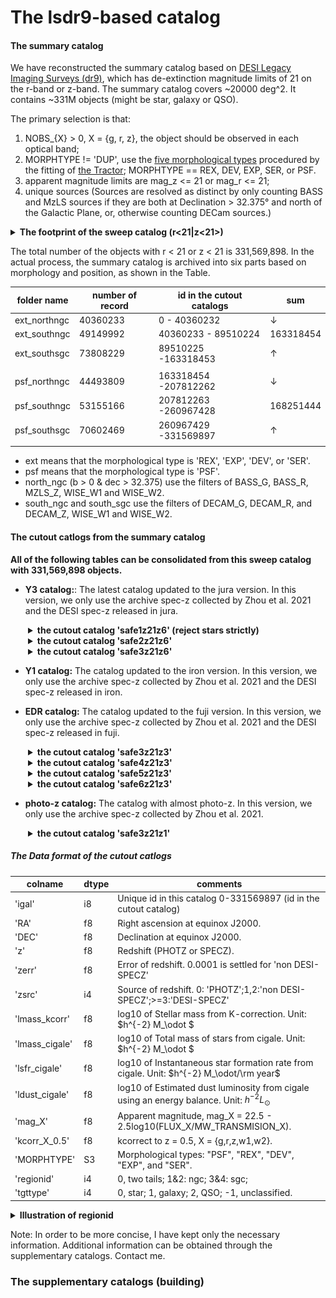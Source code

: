 # The lsdr9-based catalog 

#### The summary catalog 

We have reconstructed the summary catalog based on [DESI Legacy Imaging Surveys (dr9)](https://www.legacysurvey.org/dr9/description/), which has de-extinction magnitude limits of 21 on the r-band or z-band. The summary catalog covers ~20000 deg^2. It contains ~331M objects (might be star, galaxy or QSO). 

The primary selection is that: 

1. NOBS_{X} > 0, X = {g, r, z}, the object should be observed in each optical band; 
2. MORPHTYPE !=  'DUP', use the [five morphological types](https://www.legacysurvey.org/dr9/description/#morphological-classification) procedured by the fitting of [the Tractor](https://github.com/dstndstn/tractor);  MORPHTYPE == REX, DEV, EXP, SER, or PSF. 
3. apparent magnitude limits are mag_z <= 21 or mag_r <= 21; 
4. unique sources (Sources are resolved as distinct by only counting BASS and MzLS sources if they are both at Declination > 32.375° and north of the Galactic Plane, or, otherwise counting DECam sources.) 

<details><summary><b> The footprint of the sweep catalog (r<21|z<21>) </b> </summary>
<p>

![footpring](footprint-dr9.png)

</p>
</details> 

<p> </p>

The total number of the objects with r < 21 or z < 21 is 331,569,898. In the actual process, the summary catalog is archived into six parts based on morphology and position, as shown in the Table.  

|folder name | number of record| id in the cutout catalogs |sum |
|------------|---------------- |-|--|
|ext_northngc| 40360233 |        0 - 40360232| ↓ 
|ext_southngc| 49149992 | 40360233 - 89510224|163318454
|ext_southsgc| 73808229 | 89510225 -163318453| ↑
||||
|psf_northngc| 44493809 |163318454 -207812262| ↓
|psf_southngc| 53155166 |207812263 -260967428|168251444
|psf_southsgc| 70602469 |260967429 -331569897| ↑
||||


* ext means that the morphological type is 'REX', 'EXP', 'DEV', or 'SER'. 
* psf means that the morphological type is 'PSF'.  
* north_ngc (b > 0 & dec > 32.375) use the filters of BASS_G, BASS_R, MZLS_Z, WISE_W1 and WISE_W2. 
* south_ngc and south_sgc use the filters of DECAM_G, DECAM_R, and DECAM_Z, WISE_W1 and WISE_W2.  

#### The cutout catlogs from the summary catalog 

**All of the following tables can be consolidated from this sweep catalog with 331,569,898 objects.** 

* **Y3 catalog:**: The latest catalog updated to the jura version. In this version, we only use the archive spec-z collected by Zhou et al. 2021 and the DESI spec-z released in jura.  

<details style="padding-left: 2em;"><summary><b> the cutout catalog 'safe1z21z6' (reject stars strictly) </b> </summary>
<p>
Gravity location: /home/yzgu/data/desi/yzgu/seedcat/data/lsdr9_prop.safe1z21z6.fits (.csv)

Condition:

1. appz < 21
2. lmstar_cigale > 6
3. z > 0
4. foregroud mask
5. BITMASK != 1,5,6,7,8,9,11,12,13 (refer to [the DR9 bitmasks](https://www.legacysurvey.org/dr9/bitmasks/))
6. FRACFLUX_X < 0.5, FRACIN_X > 0.3, FRACMASKED_X < 0.4, for all X = {g, r, z} (refer to [the Tractor Catalog Format](https://www.legacysurvey.org/dr9/catalogs/))
7. remove STAR
    - if w/i spec regradless EXT or PSF, reject star using the REDROCK results of spectral fitting 
    - if EXT w/o spec but w/i gaia,  reject star using gaia - r < 0.6; 
    - if EXT w/o spec and w/o gaia,  reject star using z − W1 < 0.8 × (r − z) − 0.6
    - if PSF w/o spec, reject them all. 
</p>
</details> 

<details style="padding-left: 2em;"><summary><b> the cutout catalog 'safe2z21z6'  </b> </summary>
<p>
Gravity location: /home/yzgu/data/desi/yzgu/seedcat/data/lsdr9_prop.safe2z21z6.fits (.csv)

Condition: 

1. appz < 21
2. lmstar_cigale > 6
3. z > 0
4. foregroud mask
5. BITMASK != 1,5,6,7,8,9,11,12,13 (refer to [the DR9 bitmasks](https://www.legacysurvey.org/dr9/bitmasks/))
6. FRACFLUX_X < 0.5, FRACIN_X > 0.3, FRACMASKED_X < 0.4, for all X = {g, r, z} (refer to [the Tractor Catalog Format](https://www.legacysurvey.org/dr9/catalogs/))
7. remove STAR
    - if w/i spec regradless EXT or PSF, reject star using the REDROCK results of spectral fitting 
    - if EXT w/o spec but w/i gaia,  reject star using gaia - r < 0.6; 
    - <del> if EXT w/o spec and w/o gaia, reject using z − W1 < 0.8 × (r − z) − 0.6</del>
    - if PSF w/o spec, reject them all. 
</p>
</details> 

<details style="padding-left: 2em;"><summary><b> the cutout catalog 'safe3z21z6'  </b> </summary>
<p>
Gravity location: /home/yzgu/data/desi/yzgu/seedcat/data/lsdr9_prop.safe3z21z6.fits (.csv)

Condition: 

1. appz < 21
2. <del> lmstar_cigale > 6 </del>
3. z > 0
4. foregroud mask
5. BITMASK != 1,5,6,7,8,9,11,12,13 (refer to [the DR9 bitmasks](https://www.legacysurvey.org/dr9/bitmasks/))
6. FRACFLUX_X < 0.5, FRACIN_X > 0.3, FRACMASKED_X < 0.4, for all X = {g, r, z} (refer to [the Tractor Catalog Format](https://www.legacysurvey.org/dr9/catalogs/))
7. remove STAR
    - if w/i spec regradless EXT or PSF, reject star using the REDROCK results of spectral fitting 
    - if EXT w/o spec but w/i gaia,  reject star using gaia - r < 0.6; 
    - <del> if EXT w/o spec and w/o gaia, reject using z − W1 < 0.8 × (r − z) − 0.6</del>
    - if PSF w/o spec, reject them all. 
</p>
</details> 

<p> </p>

* **Y1 catalog:** The catalog updated to the iron version. In this version, we only use the archive spec-z collected by Zhou et al. 2021 and the DESI spec-z released in iron. 



<p> </p>

* **EDR catalog:** The catalog updated to the fuji version. In this version, we only use the archive spec-z collected by Zhou et al. 2021 and the DESI spec-z released in fuji. 

<details style="padding-left: 2em;"><summary><b> the cutout catalog 'safe3z21z3'  </b> </summary>
<p>

Gravity location: /home/yzgu/data/desi/yzgu/seedcat/data/lsdr9_prop.safe3z21z3.fits (.csv)

Condition:

1. appz < 21
2. <del> lmstar_cigale > 6 </del>
3. z > 0
4. foregroud mask
5. BITMASK != 1,5,6,7,8,9,11,12,13 (refer to [the DR9 bitmasks](https://www.legacysurvey.org/dr9/bitmasks/))
6. FRACFLUX_X < 0.5, FRACIN_X > 0.3, FRACMASKED_X < 0.4, for all X = {g, r, z} (refer to [the Tractor Catalog Format](https://www.legacysurvey.org/dr9/catalogs/))
7. remove STAR
    - if w/i spec regradless EXT or PSF, reject star using the REDROCK results of spectral fitting 
    - if EXT w/o spec but w/i gaia,  reject star using gaia - r < 0.6; 
    - <del> if EXT w/o spec and w/o gaia,  reject star using z − W1 < 0.8 × (r − z) − 0.6 </del>
    - if PSF w/o spec, reject them all. 
</p>
</details>

<details style="padding-left: 2em;"><summary><b> the cutout catalog 'safe4z21z3'  </b> </summary>
<p>

Gravity location: /home/yzgu/data/desi/yzgu/seedcat/data/lsdr9_prop.safe4z21z3.fits (.csv)

Condition:

1. appz < 21
2. <del> lmstar_cigale > 6 </del>
3. z > 0
4. <del> foregroud mask </del> 
5. BITMASK != 1,5,6,7,8,9,11,12,13 (refer to [the DR9 bitmasks](https://www.legacysurvey.org/dr9/bitmasks/))
6. FRACFLUX_X < 0.5, FRACIN_X > 0.3, FRACMASKED_X < 0.4, for all X = {g, r, z} (refer to [the Tractor Catalog Format](https://www.legacysurvey.org/dr9/catalogs/))
7. remove STAR
    - if w/i spec regradless EXT or PSF, reject star using the REDROCK results of spectral fitting 
    - if EXT w/o spec but w/i gaia,  reject star using gaia - r < 0.6; 
    - <del> if EXT w/o spec and w/o gaia,  reject star using z − W1 < 0.8 × (r − z) − 0.6 </del>
    - if PSF w/o spec, reject them all. 
</p>
</details>

<details style="padding-left: 2em;"><summary><b> the cutout catalog 'safe5z21z3'  </b> </summary>
<p>

Gravity location: /home/yzgu/data/desi/yzgu/seedcat/data/lsdr9_prop.safe5z21z3.fits (.csv)

Condition:

1. appz < 21
2. <del> lmstar_cigale > 6 </del>
3. z > 0
4. foregroud mask
5. BITMASK != 1,5,6,7,8,9,11,12,13 (refer to [the DR9 bitmasks](https://www.legacysurvey.org/dr9/bitmasks/))
6. FRACFLUX_X < 0.5, FRACIN_X > 0.3, FRACMASKED_X < 0.4, for all X = {g, r, z} (refer to [the Tractor Catalog Format](https://www.legacysurvey.org/dr9/catalogs/))
7. remove STAR
    - if w/i spec regradless EXT or PSF, reject star using the REDROCK results of spectral fitting 
    - <del> if EXT w/o spec but w/i gaia,  reject star using gaia - r < 0.6; </del> 
    - <del> if EXT w/o spec and w/o gaia,  reject star using z − W1 < 0.8 × (r − z) − 0.6 </del>
    - if PSF w/o spec, reject them all. 
</p>
</details>

<details style="padding-left: 2em;"><summary><b> the cutout catalog 'safe6z21z3'  </b> </summary>
<p>

Gravity location: /home/yzgu/data/desi/yzgu/seedcat/data/lsdr9_prop.safe6z21z3.fits (.csv)

Condition:

1. appz < 21
2. <del> lmstar_cigale > 6 </del>
3. z > 0
4. <del> foregroud mask </del>
5. BITMASK != 1,5,6,7,8,9,11,12,13 (refer to [the DR9 bitmasks](https://www.legacysurvey.org/dr9/bitmasks/))
6. FRACFLUX_X < 0.5, FRACIN_X > 0.3, FRACMASKED_X < 0.4, for all X = {g, r, z} (refer to [the Tractor Catalog Format](https://www.legacysurvey.org/dr9/catalogs/))
7. remove STAR
    - if w/i spec regradless EXT or PSF, reject star using the REDROCK results of spectral fitting 
    - <del> if EXT w/o spec but w/i gaia,  reject star using gaia - r < 0.6; </del> 
    - <del> if EXT w/o spec and w/o gaia,  reject star using z − W1 < 0.8 × (r − z) − 0.6 </del>
    - if PSF w/o spec, reject them all. 
</p>
</details>

<p> </p>

* **photo-z catalog:** The catalog with almost photo-z. In this version, we only use the archive spec-z collected by Zhou et al. 2021. 

<details style="padding-left: 2em;"><summary><b> the cutout catalog 'safe3z21z1'  </b> </summary>
<p>

Gravity location: /home/yzgu/data/desi/yzgu/seedcat/data/lsdr9_prop.safe3z21z1.fits (.csv)

Condition:

1. appz < 21
2. <del> lmstar_cigale > 6 </del>
3. z > 0
4. foregroud mask
5. BITMASK != 1,5,6,7,8,9,11,12,13 (refer to [the DR9 bitmasks](https://www.legacysurvey.org/dr9/bitmasks/))
6. FRACFLUX_X < 0.5, FRACIN_X > 0.3, FRACMASKED_X < 0.4, for all X = {g, r, z} (refer to [the Tractor Catalog Format](https://www.legacysurvey.org/dr9/catalogs/))
7. remove STAR
    - if w/i spec regradless EXT or PSF, reject star using the REDROCK results of spectral fitting 
    - if EXT w/o spec but w/i gaia,  reject star using gaia - r < 0.6; 
    - <del> if EXT w/o spec and w/o gaia,  reject star using z − W1 < 0.8 × (r − z) − 0.6 </del>
    - if PSF w/o spec, reject them all. 
</p>
</details>

<p> </p>


##### The Data format of the cutout catlogs

|  colname       | dtype| comments
|----------------|------|--------
| 'igal'         |   i8 | Unique id in this catalog 0-331569897 (id in the cutout catalog)
| 'RA'           |   f8 | Right ascension at equinox J2000. 
| 'DEC'          |   f8 | Declination at equinox J2000. 
| 'z'            |   f8 | Redshift (PHOTZ or SPECZ). 
| 'zerr'         |   f8 | Error of redshift. 0.0001 is settled for 'non DESI-SPECZ' 
| 'zsrc'         |   i4 | Source of redshift. 0: 'PHOTZ';1,2:'non DESI-SPECZ';>=3:'DESI-SPECZ'  
| 'lmass_kcorr'  |   f8 | log10 of Stellar mass from K-correction. Unit: $h^{-2} M_\odot $ 
| 'lmass_cigale' |   f8 | log10 of Total mass of stars from cigale. Unit: $h^{-2} M_\odot $ 
| 'lsfr_cigale'  |   f8 | log10 of Instantaneous star formation rate from cigale. Unit: $h^{-2} M_\odot/\rm year$ 
| 'ldust_cigale' |   f8 | log10 of Estimated dust luminosity from cigale using an energy balance. Unit: $h^{-2} L_\odot$  
| 'mag_X'        |   f8 | Apparent magnitude, mag_X = 22.5 - 2.5log10(FLUX_X/MW_TRANSMISION_X). 
| 'kcorr_X_0.5'  |   f8 | kcorrect to z = 0.5, X = {g,r,z,w1,w2}. 
| 'MORPHTYPE'    |   S3 | Morphological types: "PSF", "REX", "DEV", "EXP", and "SER". 
| 'regionid'     |   i4 | 0, two tails; 1&2: ngc; 3&4: sgc; 
| 'tgttype'      |   i4 | 0, star; 1, galaxy; 2, QSO; -1, unclassified. 

<details><summary><b> Illustration of regionid </b> </summary>
<p>

![regionid01234](regionid01234.png)

</p>
</details> 

<p> </p>

Note: In order to be more concise, I have kept only the necessary information. Additional information can be obtained through the supplementary catalogs. Contact me.  

<p> </p>
<p> </p>


### The supplementary catalogs (building)


